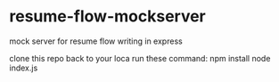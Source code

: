 # resume-flow-mockserver
mock server for resume flow writing in express

clone this repo back to your loca
run these command:
npm install
node index.js
